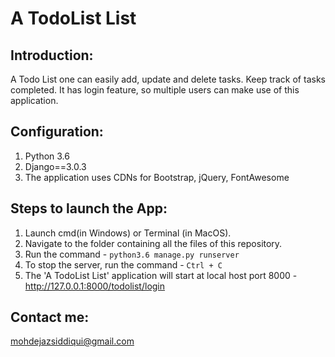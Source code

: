 # A TodoList List

Introduction:
-------------
A Todo List one can easily add, update and delete tasks. Keep track of tasks completed. It has login feature, so multiple users can make use of this application.

Configuration:
--------------
1. Python 3.6
2. Django==3.0.3
3. The application uses CDNs for Bootstrap, jQuery, FontAwesome


Steps to launch the App:
------------------------
1. Launch cmd(in Windows) or Terminal (in MacOS).
2. Navigate to the folder containing all the files of this repository.
3. Run the command - `python3.6 manage.py runserver`
4. To stop the server, run the command - `Ctrl + C`
5. The 'A TodoList List' application will start at local host port 8000 - http://127.0.0.1:8000/todolist/login


Contact me:
-----------
mohdejazsiddiqui@gmail.com
